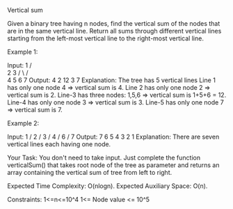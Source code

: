 Vertical sum

Given a binary tree having n nodes, find the vertical sum of the nodes that are in the same vertical line. Return all sums through different vertical lines starting from the left-most vertical line to the right-most vertical line.

Example 1:

Input:
       1
    /    \
  2      3
 /  \    /  \
4   5  6   7
Output: 
4 2 12 3 7
Explanation:
The tree has 5 vertical lines
Line 1 has only one node 4 => vertical sum is 4.
Line 2 has only one node 2 => vertical sum is 2.
Line-3 has three nodes: 1,5,6 => vertical sum is 1+5+6 = 12.
Line-4 has only one node 3 => vertical sum is 3.
Line-5 has only one node 7 => vertical sum is 7.


Example 2:

Input:
          1
         /
        2
       /
      3
     /
    4
   /
  6
 /
7
Output: 
7 6 5 4 3 2 1
Explanation:
There are seven vertical lines each having one node.


Your Task:
You don't need to take input. Just complete the function verticalSum() that takes root node of the tree as parameter and returns an array containing the vertical sum of tree from left to right.

Expected Time Complexity: O(nlogn).
Expected Auxiliary Space: O(n).

Constraints:
1<=n<=10^4
1<= Node value <= 10^5